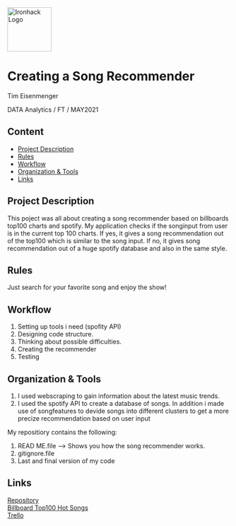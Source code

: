 <img src="https://bit.ly/2VnXWr2" alt="Ironhack Logo" width="100"/>

# Creating a Song Recommender
Tim Eisenmenger

DATA Analytics / FT / MAY2021

## Content
- [Project Description](#project-description)
- [Rules](#rules)
- [Workflow](#workflow)
- [Organization & Tools](#organization)
- [Links](#links)

## Project Description
This poject was all about creating a song recommender based on billboards top100 charts and spotify. 
My application checks if the songinput from user is in the current top 100 charts. If yes, it gives a song recommendation out of the top100 which is similar to the song input. If no, it gives song recommendation out of a huge spotify database and also in the same style.

## Rules
Just search for your favorite song and enjoy the show!

## Workflow
1. Setting up tools i need (spofity API) 
2. Designing code structure.
3. Thinking about possible difficulties.
4. Creating the recommender
5. Testing

## Organization & Tools
1. I used webscraping to gain information about the latest music trends. 
2. I used the spotify API to create a database of songs. In addition i made use of songfeatures to devide songs into different clusters to get a more precize recommendation based on user input

My repositiory contains the following:
1. READ ME.file --> Shows you how the song recommender works.
2. gitignore.file 
3. Last and final version of my code

## Links

[Repository](https://github.com/)  
[Billboard Top100 Hot Songs](https://www.billboard.com/charts/hot-100)  
[Trello](https://trello.com/b/pKODM4B6/project-1-bulding-tic-tac-toe-with-python)
